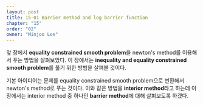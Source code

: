 ```yaml
---
layout: post
title: 15-01 Barrier method and log barrier function
chapter: "15"
order: "02"
owner: "Minjoo Lee"
---
```

<script type="text/x-mathjax-config">
MathJax.Hub.Config({
    displayAlign: "center"
});
</script>

앞 장에서 **equality constrained smooth problem**을 newton's method를 이용해서 푸는 방법을 살펴보았다. 이 장에서는 **inequality and equality constrained smooth problem**를 풀기 위한 방법을 살펴볼 것이다. 

기본 아이디어는 문제를 equality constrained smooth problem으로 변환해서 newton's method로 푸는 것이다. 이와 같은 방법을 **interior method**라고 하는데 이 장에서는 interior method 중 하나인 **barrier method**에 대해 살펴보도록 하겠다.
